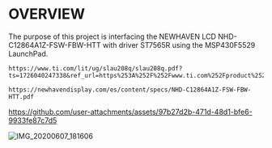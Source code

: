 # OVERVIEW 
The purpose of this project is interfacing the NEWHAVEN LCD NHD-C12864A1Z-FSW-FBW-HTT 
with driver ST7565R using the MSP430F5529 LaunchPad.

````
https://www.ti.com/lit/ug/slau208q/slau208q.pdf?ts=1726040247338&ref_url=https%253A%252F%252Fwww.ti.com%252Fproduct%252FMSP430F5310
````
````
https://newhavendisplay.com/es/content/specs/NHD-C12864A1Z-FSW-FBW-HTT.pdf
````

https://github.com/user-attachments/assets/97b27d2b-471d-48d1-bfe6-9933fe87c7d5


![IMG_20200607_181606](https://github.com/user-attachments/assets/a37a1d4a-482b-43c9-8ce8-04ed8e90391d)
